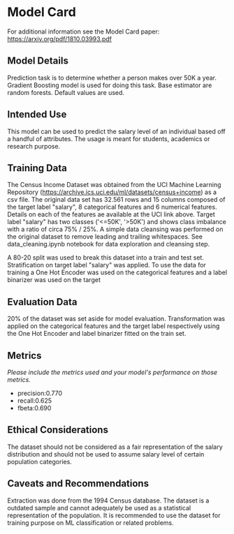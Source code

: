 # Model Card

For additional information see the Model Card paper: https://arxiv.org/pdf/1810.03993.pdf

## Model Details
Prediction task is to determine whether a person makes over 50K a year.
Gradient Boosting model is used for doing this task. Base estimator are random forests.
Default values are used.
## Intended Use
This model can be used to predict the salary level of an individual based off a handful of attributes. The usage is meant for students, academics or research purpose.
## Training Data
The Census Income Dataset was obtained from the UCI Machine Learning Repository (https://archive.ics.uci.edu/ml/datasets/census+income) as a csv file.
The original data set has 32.561 rows and 15 columns composed of the target label "salary", 8 categorical features and 6 numerical features.
Details on each of the features ae available at the UCI link above.
Target label "salary" has two classes ('<=50K', '>50K') and shows class imbalance with a ratio of circa 75% / 25%.
A simple data cleansing was performed on the original dataset to remove leading and trailing whitespaces. See data_cleaning.ipynb notebook for data exploration and cleansing step.

A 80-20 split was used to break this dataset into a train and test set. Stratification on target label "salary" was applied.
To use the data for training a One Hot Encoder was used on the categorical features and a label binarizer was used on the target
## Evaluation Data
20% of the dataset was set aside for model evaluation.
Transformation was applied on the categorical features and the target label respectively using the One Hot Encoder and label binarizer fitted on the train set.
## Metrics
_Please include the metrics used and your model's performance on those metrics._
- precision:0.770
- recall:0.625
- fbeta:0.690

## Ethical Considerations
The dataset should not be considered as a fair representation of the salary distribution and should not be used to assume salary level of certain population categories.
## Caveats and Recommendations
Extraction was done from the 1994 Census database. The dataset is a outdated sample and cannot adequately be used as a statistical representation of the population. It is recommended to use the dataset for training purpose on ML classification or related problems. 